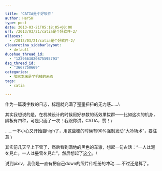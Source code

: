```yaml
---

title: 'CATIA是个好软件'
author: HeYSH
type: post
date: 2013-03-21T05:18:05+00:00
url: /2013/03/21/catia是个好软件-2/
aliases:
  - /2013/03/21/catia是个好软件-2/
cleanretina_sidebarlayout:
  - default
duoshuo_thread_id:
  - "1239563020875595793"
dsq_thread_id:
  - "3667750669"
categories:
  - 咱家本来是学机械的来着
tags:
  - catia

---
```

作为一篇凑字数的日志，标题就充满了歪歪扭扭的无力感……\

其实我想说的是，在机械设计的时候用好参数的话效果拔群——比如这次的机身，隔板有四种，可是只画了一次！我跟你讲，CATIA，赞！\

……一不小心又开始自high了，用这些梗的时候有90%强制发动“大冷场术”，要注意.\

其实前几天早上下雪了，然后看到满地的黑色的车辙，想起一句古话：“一人は泥を見た。一人は~~星~~雪を見た”，然后想起了[这个](http://www.pixiv.net/member_illust.php?mode=medium&illust_id=34119825 "一人は泥を見た。一人は鳥を見た。")。\

说到pixiv，我倒是一直有把自己down的照片传相册的冲动……不过还是算了。

